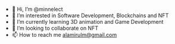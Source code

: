 - 👋 Hi, I’m @minnelect
- 👀 I’m interested in Software Development, Blockchains and NFT
- 🌱 I’m currently learning 3D animation and Game Development
- 💞️ I’m looking to collaborate on NFT
- 📫 How to reach me alamirulm@gmail.com

<!---
minnelect/minnelect is a ✨ special ✨ repository because its `README.md` (this file) appears on your GitHub profile.
You can click the Preview link to take a look at your changes.
--->
